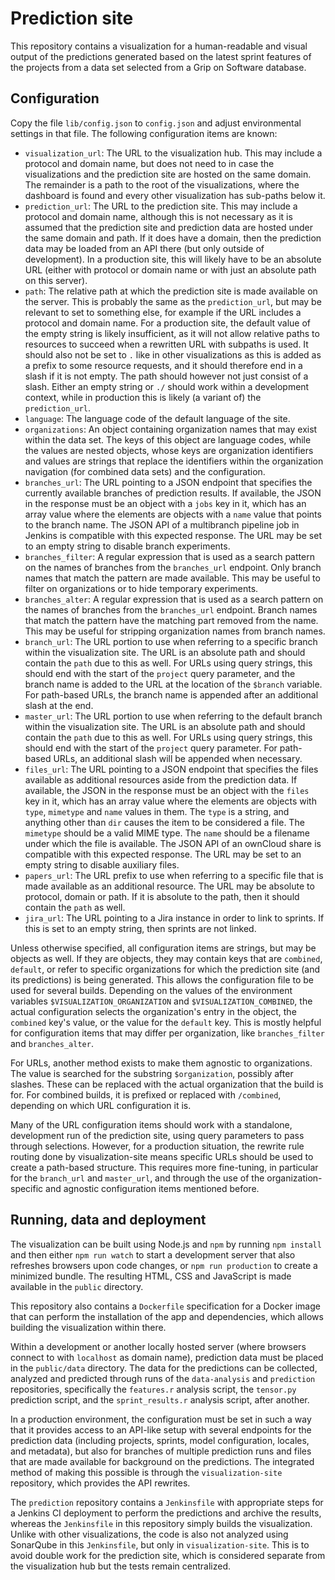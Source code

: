 # Prediction site

This repository contains a visualization for a human-readable and visual output 
of the predictions generated based on the latest sprint features of the 
projects from a data set selected from a Grip on Software database.

## Configuration

Copy the file `lib/config.json` to `config.json` and adjust environmental 
settings in that file. The following configuration items are known:

- `visualization_url`: The URL to the visualization hub. This may include 
  a protocol and domain name, but does not need to in case the visualizations 
  and the prediction site are hosted on the same domain. The remainder is 
  a path to the root of the visualizations, where the dashboard is found and 
  every other visualization has sub-paths below it.
- `prediction_url`: The URL to the prediction site. This may include a protocol 
  and domain name, although this is not necessary as it is assumed that the 
  prediction site and prediction data are hosted under the same domain and 
  path. If it does have a domain, then the prediction data may be loaded from 
  an API there (but only outside of development). In a production site, this 
  will likely have to be an absolute URL (either with protocol or domain name 
  or with just an absolute path on this server).
- `path`: The relative path at which the prediction site is made available on 
  the server. This is probably the same as the `prediction_url`, but may be 
  relevant to set to something else, for example if the URL includes a protocol 
  and domain name. For a production site, the default value of the empty string
  is likely insufficient, as it will not allow relative paths to resources to
  succeed when a rewritten URL with subpaths is used. It should also not be set
  to `.` like in other visualizations as this is added as a prefix to some 
  resource requests, and it should therefore end in a slash if it is not empty.
  The path should however not just consist of a slash. Either an empty string
  or `./` should work within a development context, while in production this is 
  likely (a variant of) the `prediction_url`.
- `language`: The language code of the default language of the site.
- `organizations`: An object containing organization names that may exist 
  within the data set. The keys of this object are language codes, while the 
  values are nested objects, whose keys are organization identifiers and values 
  are strings that replace the identifiers within the organization navigation 
  (for combined data sets) and the configuration.
- `branches_url`: The URL pointing to a JSON endpoint that specifies the 
  currently available branches of prediction results. If available, the JSON in 
  the response must be an object with a `jobs` key in it, which has an array 
  value where the elements are objects with a `name` value that points to the 
  branch name. The JSON API of a multibranch pipeline job in Jenkins is 
  compatible with this expected response. The URL may be set to an empty string 
  to disable branch experiments.
- `branches_filter`: A regular expression that is used as a search pattern on 
  the names of branches from the `branches_url` endpoint. Only branch names 
  that match the pattern are made available. This may be useful to filter on 
  organizations or to hide temporary experiments.
- `branches_alter`: A regular expression that is used as a search pattern on 
  the names of branches from the `branches_url` endpoint. Branch names that 
  match the pattern have the matching part removed from the name. This may be 
  useful for stripping organization names from branch names.
- `branch_url`: The URL portion to use when referring to a specific branch 
  within the visualization site. The URL is an absolute path and should contain 
  the `path` due to this as well. For URLs using query strings, this should end 
  with the start of the `project` query parameter, and the branch name is added 
  to the URL at the location of the `$branch` variable. For path-based URLs, 
  the branch name is appended after an additional slash at the end.
- `master_url`: The URL portion to use when referring to the default branch 
  within the visualization site. The URL is an absolute path and should contain 
  the `path` due to this as well. For URLs using query strings, this should end 
  with the start of the `project` query parameter. For path-based URLs, an 
  additional slash will be appended when necessary.
- `files_url`: The URL pointing to a JSON endpoint that specifies the files 
  available as additional resources aside from the prediction data. If 
  available, the JSON in the response must be an object with the `files` key in 
  it, which has an array value where the elements are objects with `type`, 
  `mimetype` and `name` values in them. The `type` is a string, and anything 
  other than `dir` causes the item to be considered a file. The `mimetype` 
  should be a valid MIME type. The `name` should be a filename under which the 
  file is available. The JSON API of an ownCloud share is compatible with this 
  expected response. The URL may be set to an empty string to disable auxiliary 
  files.
- `papers_url`: The URL prefix to use when referring to a specific file that is 
  made available as an additional resource. The URL may be absolute to 
  protocol, domain or path. If it is absolute to the path, then it should 
  contain the `path` as well.
- `jira_url`: The URL pointing to a Jira instance in order to link to sprints. 
  If this is set to an empty string, then sprints are not linked.

Unless otherwise specified, all configuration items are strings, but may be 
objects as well. If they are objects, they may contain keys that are 
`combined`, `default`, or refer to specific organizations for which the 
prediction site (and its predictions) is being generated. This allows the 
configuration file to be used for several builds. Depending on the values of 
the environment variables `$VISUALIZATION_ORGANIZATION` and 
`$VISUALIZATION_COMBINED`, the actual configuration selects the organization's 
entry in the object, the `combined` key's value, or the value for the `default` 
key. This is mostly helpful for configuration items that may differ per 
organization, like `branches_filter` and `branches_alter`.

For URLs, another method exists to make them agnostic to organizations. The 
value is searched for the substring `$organization`, possibly after slashes. 
These can be replaced with the actual organization that the build is for. For 
combined builds, it is prefixed or replaced with `/combined`, depending on 
which URL configuration it is.

Many of the URL configuration items should work with a standalone, development 
run of the prediction site, using query parameters to pass through selections. 
However, for a production situation, the rewrite rule routing done by 
visualization-site means specific URLs should be used to create a path-based 
structure. This requires more fine-tuning, in particular for the `branch_url` 
and `master_url`, and through the use of the organization-specific and agnostic 
configuration items mentioned before.

## Running, data and deployment

The visualization can be built using Node.js and `npm` by running `npm install` 
and then either `npm run watch` to start a development server that also 
refreshes browsers upon code changes, or `npm run production` to create 
a minimized bundle. The resulting HTML, CSS and JavaScript is made available in 
the `public` directory.

This repository also contains a `Dockerfile` specification for a Docker image 
that can perform the installation of the app and dependencies, which allows 
building the visualization within there.

Within a development or another locally hosted server (where browsers connect 
to with `localhost` as domain name), prediction data must be placed in the 
`public/data` directory. The data for the predictions can be collected, 
analyzed and predicted through runs of the `data-analysis` and `prediction` 
repositories, specifically the `features.r` analysis script, the `tensor.py` 
prediction script, and the `sprint_results.r` analysis script, after another. 

In a production environment, the configuration must be set in such a way that 
it provides access to an API-like setup with several endpoints for the 
prediction data (including projects, sprints, model configuration, locales, and 
metadata), but also for branches of multiple prediction runs and files that are 
made available for background on the predictions. The integrated method of 
making this possible is through the `visualization-site` repository, which 
provides the API rewrites.

The `prediction` repository contains a `Jenkinsfile` with appropriate steps for 
a Jenkins CI deployment to perform the predictions and archive the results, 
whereas the `Jenkinsfile` in this repository simply builds the visualization. 
Unlike with other visualizations, the code is also not analyzed using SonarQube 
in this `Jenkinsfile`, but only in `visualization-site`. This is to avoid 
double work for the prediction site, which is considered separate from the 
visualization hub but the tests remain centralized.
